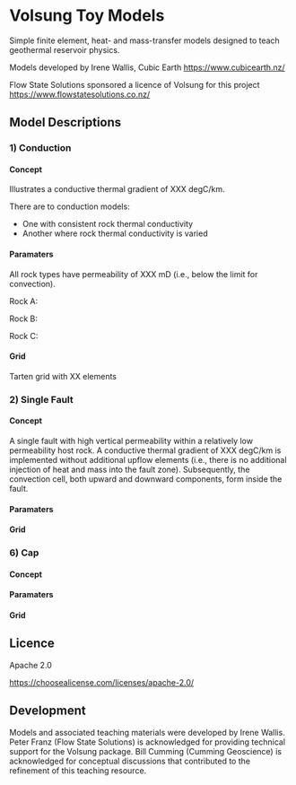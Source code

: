 # Volsung Toy Models

Simple finite element, heat- and mass-transfer models designed to teach geothermal reservoir physics. 

Models developed by Irene Wallis, Cubic Earth https://www.cubicearth.nz/

Flow State Solutions sponsored a licence of Volsung for this project https://www.flowstatesolutions.co.nz/

## Model Descriptions

### 1) Conduction

#### Concept

Illustrates a conductive thermal gradient of XXX degC/km. 

There are to conduction models:
- One with consistent rock thermal conductivity 
- Another where rock thermal conductivity is varied

#### Paramaters

All rock types have permeability of XXX mD (i.e., below the limit for convection).

Rock A:

Rock B:

Rock C:

#### Grid

Tarten grid with XX elements

### 2) Single Fault

#### Concept
A single fault with high vertical permeability within a relatively low permeability host rock. A conductive thermal gradient of XXX degC/km is implemented without additional upflow elements (i.e., there is no additional injection of heat and mass into the fault zone). Subsequently, the convection cell, both upward and downward components, form inside the fault. 

#### Paramaters

#### Grid

### 6) Cap

#### Concept

#### Paramaters

#### Grid

## Licence

Apache 2.0

https://choosealicense.com/licenses/apache-2.0/

## Development

Models and associated teaching materials were developed by Irene Wallis. Peter Franz (Flow State Solutions) is acknowledged for providing technical support for the Volsung package. Bill Cumming (Cumming Geoscience) is acknowledged for conceptual discussions that contributed to the refinement of this teaching resource. 